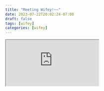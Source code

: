 ```yaml
---
title: "Meeting Wifey!~~"
date: 2023-07-22T20:02:24-07:00
draft: false
tags: [wifey]
categories: [wifey]
---
```


<iframe src="https://www.tickcounter.com/countdown/4441817/meeting-wifey" allowfullscreen title="Meeting Wifey!~~"></iframe>
